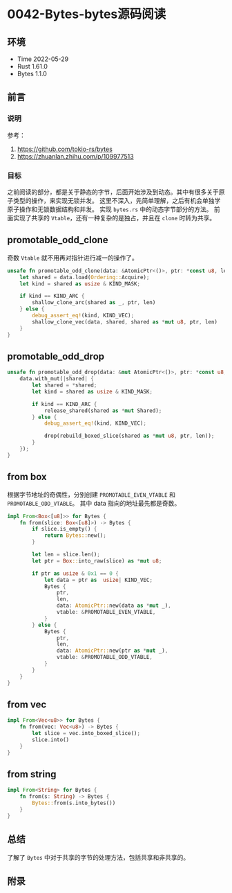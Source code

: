 # 0042-Bytes-bytes源码阅读

## 环境

- Time 2022-05-29
- Rust 1.61.0
- Bytes 1.1.0

## 前言

### 说明

参考：

1. <https://github.com/tokio-rs/bytes>
2. <https://zhuanlan.zhihu.com/p/109977513>

### 目标

之前阅读的部分，都是关于静态的字节，后面开始涉及到动态。其中有很多关于原子类型的操作，来实现无锁并发。
这里不深入，先简单理解，之后有机会单独学原子操作和无锁数据结构和并发。
实现 `bytes.rs` 中的动态字节部分的方法。
前面实现了共享的 `Vtable`，还有一种复杂的是独占，并且在 `clone` 时转为共享。

## promotable_odd_clone

奇数 `Vtable` 就不用再对指针进行减一的操作了。

```rust
unsafe fn promotable_odd_clone(data: &AtomicPtr<()>, ptr: *const u8, len: usize) -> Bytes {
    let shared = data.load(Ordering::Acquire);
    let kind = shared as usize & KIND_MASK;

    if kind == KIND_ARC {
        shallow_clone_arc(shared as _, ptr, len)
    } else {
        debug_assert_eq!(kind, KIND_VEC);
        shallow_clone_vec(data, shared, shared as *mut u8, ptr, len)
    }
}
```

## promotable_odd_drop

```rust
unsafe fn promotable_odd_drop(data: &mut AtomicPtr<()>, ptr: *const u8, len: usize) {
    data.with_mut(|shared| {
        let shared = *shared;
        let kind = shared as usize & KIND_MASK;

        if kind == KIND_ARC {
            release_shared(shared as *mut Shared);
        } else {
            debug_assert_eq!(kind, KIND_VEC);

            drop(rebuild_boxed_slice(shared as *mut u8, ptr, len));
        }
    });
}
```

## from box

根据字节地址的奇偶性，分别创建 `PROMOTABLE_EVEN_VTABLE` 和 `PROMOTABLE_ODD_VTABLE`。
其中 data 指向的地址最先都是奇数。

```rust
impl From<Box<[u8]>> for Bytes {
    fn from(slice: Box<[u8]>) -> Bytes {
        if slice.is_empty() {
            return Bytes::new();
        }

        let len = slice.len();
        let ptr = Box::into_raw(slice) as *mut u8;

        if ptr as usize & 0x1 == 0 {
            let data = ptr as  usize| KIND_VEC;
            Bytes {
                ptr,
                len,
                data: AtomicPtr::new(data as *mut _),
                vtable: &PROMOTABLE_EVEN_VTABLE,
            }
        } else {
            Bytes {
                ptr,
                len,
                data: AtomicPtr::new(ptr as *mut _),
                vtable: &PROMOTABLE_ODD_VTABLE,
            }
        }
    }
}
```

## from vec

```rust
impl From<Vec<u8>> for Bytes {
    fn from(vec: Vec<u8>) -> Bytes {
        let slice = vec.into_boxed_slice();
        slice.into()
    }
}
```

## from string

```rust
impl From<String> for Bytes {
    fn from(s: String) -> Bytes {
        Bytes::from(s.into_bytes())
    }
}
```

## 总结

了解了 `Bytes` 中对于共享的字节的处理方法，包括共享和非共享的。

## 附录
